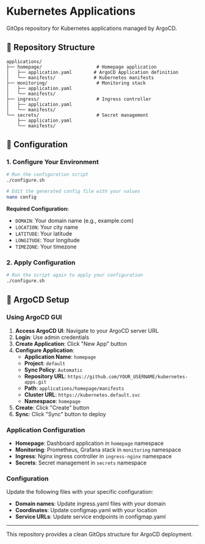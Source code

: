 # Kubernetes Applications

GitOps repository for Kubernetes applications managed by ArgoCD.

## 📁 Repository Structure

```
applications/
├── homepage/                    # Homepage application
│   ├── application.yaml        # ArgoCD Application definition
│   └── manifests/              # Kubernetes manifests
├── monitoring/                  # Monitoring stack
│   ├── application.yaml
│   └── manifests/
├── ingress/                     # Ingress controller
│   ├── application.yaml
│   └── manifests/
└── secrets/                     # Secret management
    ├── application.yaml
    └── manifests/
```

## 🔧 Configuration

### 1. Configure Your Environment

```bash
# Run the configuration script
./configure.sh

# Edit the generated config file with your values
nano config
```

**Required Configuration:**
- `DOMAIN`: Your domain name (e.g., example.com)
- `LOCATION`: Your city name
- `LATITUDE`: Your latitude
- `LONGITUDE`: Your longitude
- `TIMEZONE`: Your timezone

### 2. Apply Configuration

```bash
# Run the script again to apply your configuration
./configure.sh
```

## 🚀 ArgoCD Setup

### Using ArgoCD GUI

1. **Access ArgoCD UI**: Navigate to your ArgoCD server URL
2. **Login**: Use admin credentials
3. **Create Application**: Click "New App" button
4. **Configure Application**:
   - **Application Name**: `homepage`
   - **Project**: `default`
   - **Sync Policy**: `Automatic`
   - **Repository URL**: `https://github.com/YOUR_USERNAME/kubernetes-apps.git`
   - **Path**: `applications/homepage/manifests`
   - **Cluster URL**: `https://kubernetes.default.svc`
   - **Namespace**: `homepage`
5. **Create**: Click "Create" button
6. **Sync**: Click "Sync" button to deploy

### Application Configuration

- **Homepage**: Dashboard application in `homepage` namespace
- **Monitoring**: Prometheus, Grafana stack in `monitoring` namespace  
- **Ingress**: Nginx ingress controller in `ingress-nginx` namespace
- **Secrets**: Secret management in `secrets` namespace

### Configuration

Update the following files with your specific configuration:
- **Domain names**: Update ingress.yaml files with your domain
- **Coordinates**: Update configmap.yaml with your location
- **Service URLs**: Update service endpoints in configmap.yaml

---

This repository provides a clean GitOps structure for ArgoCD deployment.